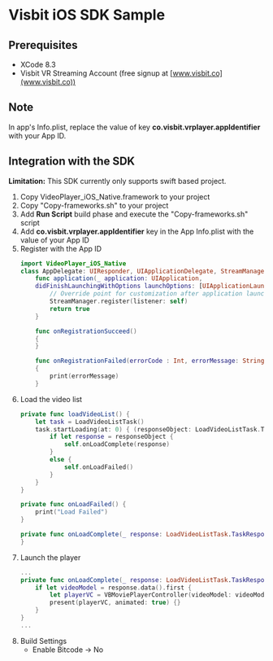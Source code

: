 # Visbit iOS SDK Sample

## Prerequisites ##
* XCode 8.3
* Visbit VR Streaming Account (free signup at [www.visbit.co](www.visbit.co))

## Note
In app's Info.plist, replace the value of key **co.visbit.vrplayer.appIdentifier** with your App ID.

## Integration with the SDK
**Limitation:** This SDK currently only supports swift based project.
1. Copy VideoPlayer_iOS_Native.framework to your project
2. Copy "Copy-frameworks.sh" to your project
3. Add **Run Script** build phase and execute the "Copy-frameworks.sh" script
4. Add **co.visbit.vrplayer.appIdentifier** key in the App Info.plist with the value of your App ID
5. Register with the App ID
	```swift
    import VideoPlayer_iOS_Native
    class AppDelegate: UIResponder, UIApplicationDelegate, StreamManagerListener {
       	func application(_ application: UIApplication,
        didFinishLaunchingWithOptions launchOptions: [UIApplicationLaunchOptionsKey: Any]?) -> Bool {
            // Override point for customization after application launch.
            StreamManager.register(listener: self)
            return true
        }

        func onRegistrationSucceed()
        {
        }

        func onRegistrationFailed(errorCode : Int, errorMessage: String)
        {
            print(errorMessage)
        }
    ```
6. Load the video list
	```swift
    private func loadVideoList() {
        let task = LoadVideoListTask()
        task.startLoading(at: 0) { (responseObject: LoadVideoListTask.TaskResponse?) in
            if let response = responseObject {
                self.onLoadComplete(response)
            }
            else {
                self.onLoadFailed()
            }
        }
    }

    private func onLoadFailed() {
        print("Load Failed")
    }

    private func onLoadComplete(_ response: LoadVideoListTask.TaskResponse) {
    }
    ```
7. Launch the player
	```swift
    ...
    private func onLoadComplete(_ response: LoadVideoListTask.TaskResponse) {
        if let videoModel = response.data().first {
            let playerVC = VBMoviePlayerController(videoModel: videoModel)
            present(playerVC, animated: true) {}
        }
    }
    ...
    ```
8. Build Settings
	* Enable Bitcode →  No
